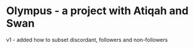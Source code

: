 # Olympus - a project with Atiqah and Swan
v1 - added how to subset discordant, followers and non-followers
